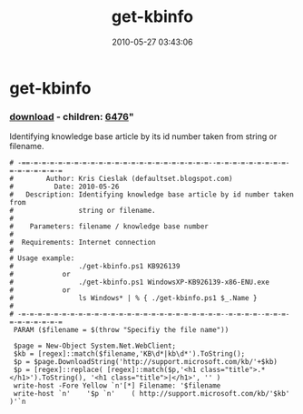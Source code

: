 ﻿---
pid:            1881
parent:         0
children:       6476
poster:         Kris Cieslak
title:          get-kbinfo
date:           2010-05-27 03:43:06
format:         posh
---

# get-kbinfo

### [download](1881.ps1) - children: [6476](6476.md)"

Identifying knowledge base article by its id number taken from string or filename.

```posh
# -==-=-=-=-=-=-=-=-=-=-=-=-=-=-=-=-=-=-=-=-=-=-=--=-=-=-=-=-=-=-=-=-=-=-=-=-=-=-=
#        Author: Kris Cieslak (defaultset.blogspot.com)
#          Date: 2010-05-26
#   Description: Identifying knowledge base article by id number taken from 
#                string or filename.
#
#    Parameters: filename / knowledge base number
#               
#  Requirements: Internet connection
#
# Usage example:
#                ./get-kbinfo.ps1 KB926139 
#            or  
#                ./get-kbinfo.ps1 WindowsXP-KB926139-x86-ENU.exe
#            or 
#                ls Windows* | % { ./get-kbinfo.ps1 $_.Name }
#
# -=-=-=-=-=-=-=-=-=-=-=-=-=-=-=-=-=-=-=-=-=-=-=-=-=--=-=-=-=--=-=-=-=-=-=-=-=-=-=
 PARAM ($filename = $(throw "Specifiy the file name"))

 $page = New-Object System.Net.WebClient;  
 $kb = [regex]::match($filename,'KB\d*|kb\d*').ToString();
 $p = $page.DownloadString('http://support.microsoft.com/kb/'+$kb)
 $p = [regex]::replace( [regex]::match($p,'<h1 class="title">.*</h1>').ToString(), '<h1 class="title">|</h1>', '' )
 write-host -Fore Yellow `n'[*] Filename: '$filename  
 write-host `n'    '$p `n'    ( http://support.microsoft.com/kb/'$kb' )'`n

```
